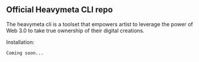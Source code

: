 ## Official Heavymeta CLI repo

The heavymeta cli is a toolset that empowers artist to leverage the power of Web 3.0 to take true ownership of their digital creations.

Installation:

```
Coming soon...
```

